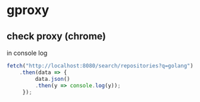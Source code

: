 # gproxy

## check proxy (chrome)
in console log
```js
fetch("http://localhost:8080/search/repositories?q=golang")
    .then(data => {
         data.json()
         .then(y => console.log(y));
     });
```